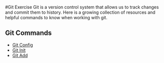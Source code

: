 #Git Exercise
Git is a version control system that allows us to track changes and commit them to history. 
Here is a growing collection of resources and helpful commands to know when working with git.
## Git Commands
- [Git Config](./Commands/Config.md)
- [Git Init](./Commands/Init.md)
- [Git Add](./Commands/Add.md)
